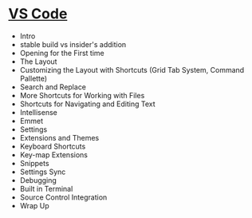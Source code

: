 # [VS Code](https://www.youtube.com/watch?v=WPqXP_kLzpo)

- Intro
- stable build vs insider's addition
- Opening for the First time
- The Layout
- Customizing the Layout with Shortcuts (Grid Tab System, Command Pallette)
- Search and Replace
- More Shortcuts for Working with Files
- Shortcuts for Navigating and Editing Text
- Intellisense
- Emmet
- Settings
- Extensions and Themes
- Keyboard Shortcuts
- Key-map Extensions
- Snippets
- Settings Sync
- Debugging
- Built in Terminal
- Source Control Integration
- Wrap Up
